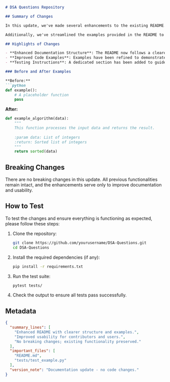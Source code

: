 ```markdown
# DSA Questions Repository

## Summary of Changes

In this update, we've made several enhancements to the existing README.md file to improve clarity and usability for developers and contributors. The changes include a more structured layout, improved documentation of features, and clearer instructions for testing the codebase. This will help both new and experienced contributors navigate the repository more efficiently and understand the project's purpose and structure.

Additionally, we've streamlined the examples provided in the README to better illustrate how to use the data structures and algorithms included in the repository. By ensuring that the examples are concise yet comprehensive, we aim to lower the entry barrier for contributors and users alike, making it easier to implement and test various algorithms.

## Highlights of Changes

- **Enhanced Documentation Structure**: The README now follows a clearer format with distinct sections for features, usage, and contribution guidelines.
- **Improved Code Examples**: Examples have been refined to demonstrate the functionality of algorithms succinctly.
- **Testing Instructions**: A dedicated section has been added to guide users on how to run tests effectively.

### Before and After Examples

**Before:**
```python
def example():
    # A placeholder function
    pass
```

**After:**
```python
def example_algorithm(data):
    """
    This function processes the input data and returns the result.
    
    :param data: List of integers
    :return: Sorted list of integers
    """
    return sorted(data)
```

## Breaking Changes

There are no breaking changes in this update. All previous functionalities remain intact, and the enhancements serve only to improve documentation and usability.

## How to Test

To test the changes and ensure everything is functioning as expected, please follow these steps:

1. Clone the repository:
   ```bash
   git clone https://github.com/yourusername/DSA-Questions.git
   cd DSA-Questions
   ```

2. Install the required dependencies (if any):
   ```bash
   pip install -r requirements.txt
   ```

3. Run the test suite:
   ```bash
   pytest tests/
   ```

4. Check the output to ensure all tests pass successfully.

## Metadata
```json
{
  "summary_lines": [
    "Enhanced README with clearer structure and examples.",
    "Improved usability for contributors and users.",
    "No breaking changes; existing functionality preserved."
  ],
  "important_files": [
    "README.md",
    "tests/test_example.py"
  ],
  "version_note": "Documentation update - no code changes."
}
```
```